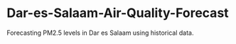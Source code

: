 # Dar-es-Salaam-Air-Quality-Forecast
Forecasting PM2.5 levels in Dar es Salaam using historical data.
